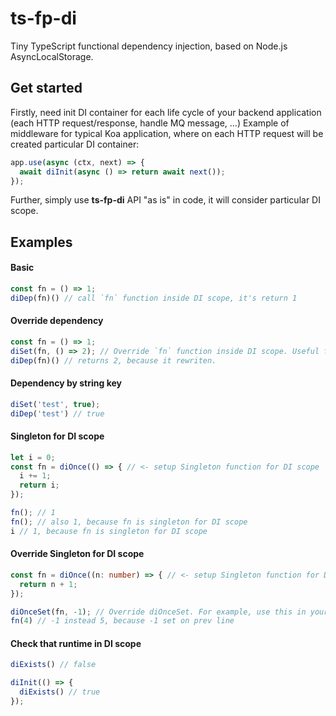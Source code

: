 # ts-fp-di
Tiny TypeScript functional dependency injection, based on Node.js AsyncLocalStorage.

## Get started
Firstly, need init DI container for each life cycle of your backend application (each HTTP request/response, handle MQ message, ...)
Example of middleware for typical Koa application, where on each HTTP request will be created particular DI container:

```typescript
app.use(async (ctx, next) => {
  await diInit(async () => return await next());
});
```

Further, simply use **ts-fp-di** API "as is" in code, it will consider particular DI scope.

## Examples

#### Basic

```typescript
const fn = () => 1;
diDep(fn)() // call `fn` function inside DI scope, it's return 1
```

#### Override dependency

```typescript
const fn = () => 1;
diSet(fn, () => 2); // Override `fn` function inside DI scope. Useful for unit tests.
diDep(fn)() // returns 2, because it rewriten.
```

#### Dependency by string key

```typescript
diSet('test', true);
diDep('test') // true
```

#### Singleton for DI scope

```typescript
let i = 0;
const fn = diOnce(() => { // <- setup Singleton function for DI scope
  i += 1;
  return i;
});

fn(); // 1
fn(); // also 1, because fn is singleton for DI scope
i // 1, because fn is singleton for DI scope
```

#### Override Singleton for DI scope

```typescript
const fn = diOnce((n: number) => { // <- setup Singleton function for DI scope
  return n + 1;
});

diOnceSet(fn, -1); // Override diOnceSet. For example, use this in your unit tests
fn(4) // -1 instead 5, because -1 set on prev line
```

#### Check that runtime in DI scope

```typescript
diExists() // false

diInit(() => {
  diExists() // true
});
```
